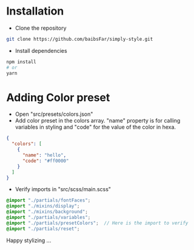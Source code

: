 # Installation
- Clone the repository
```bash
git clone https://github.com/baibsFar/simply-style.git
```

- Install dependencies
```bash
npm install
# or
yarn
```

# Adding Color preset
- Open "src/presets/colors.json"
- Add color preset in the colors array. "name" property is for calling variables in styling and "code" for the value of the color in hexa.
```json
{
  "colors": [
    {
      "name": "hello",
      "code": "#ff0000"
    }
  ]
}
```

- Verify imports in "src/scss/main.scss"
```scss
@import "./partials/fontFaces";
@import "./mixins/display";
@import "./mixins/background";
@import "./partials/variables";
@import "./partials/presetColors";  // Here is the import to verify
@import "./partials/reset";
```

Happy stylizing ...